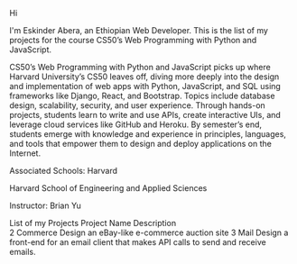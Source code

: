 Hi

I'm Eskinder Abera, an Ethiopian Web Developer. This is the list of my projects for the course CS50’s Web Programming with Python and JavaScript. 

CS50’s Web Programming with Python and JavaScript picks up where Harvard University’s CS50 leaves off, diving more deeply into the design and implementation of web apps with Python, JavaScript, and SQL using frameworks like Django, React, and Bootstrap. Topics include database design, scalability, security, and user experience. Through hands-on projects, students learn to write and use APIs, create interactive UIs, and leverage cloud services like GitHub and Heroku. By semester’s end, students emerge with knowledge and experience in principles, languages, and tools that empower them to design and deploy applications on the Internet.

Associated Schools:
Harvard

Harvard School of Engineering and Applied Sciences

Instructor: Brian Yu

List of my Projects
Project 	Name 	      Description 	
2         Commerce 	  Design an eBay-like e-commerce auction site 
3         Mail        Design a front-end for an email client that makes API calls to send and receive emails.
